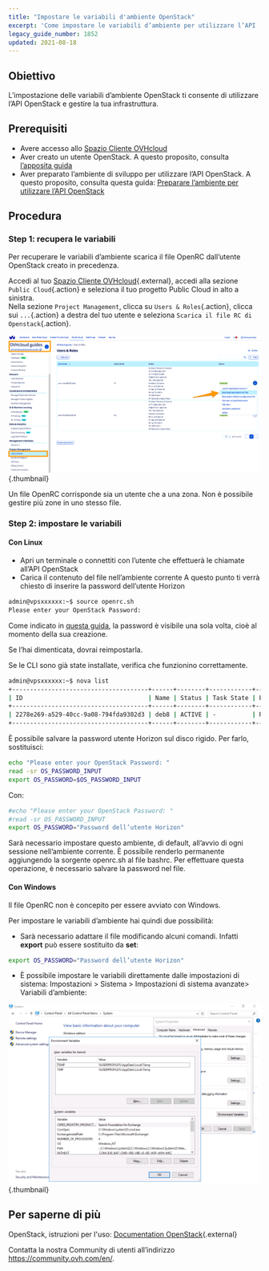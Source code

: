 ```yaml
---
title: "Impostare le variabili d'ambiente OpenStack"
excerpt: 'Come impostare le variabili d’ambiente per utilizzare l’API  di Openstack'
legacy_guide_number: 1852
updated: 2021-08-18
---
```


## Obiettivo

L’impostazione delle variabili d’ambiente OpenStack ti consente di utilizzare l’API OpenStack e gestire la tua infrastruttura.

## Prerequisiti

- Avere accesso allo [Spazio Cliente OVHcloud](https://www.ovh.com/auth/?action=gotomanager&from=https://www.ovh.it/&ovhSubsidiary=it)
- Aver creato un utente OpenStack. A questo proposito, consulta [l’apposita guida](/pages/public_cloud/compute/create_and_delete_a_user)
- Aver preparato l’ambiente di sviluppo per utilizzare l’API OpenStack. A questo proposito, consulta questa guida: [Preparare l’ambiente per utilizzare l’API OpenStack](/pages/public_cloud/compute/prepare_the_environment_for_using_the_openstack_api)

## Procedura

### Step 1: recupera le variabili

Per recuperare le variabili d’ambiente scarica il file OpenRC dall’utente OpenStack creato in precedenza.

Accedi al tuo [Spazio Cliente OVHcloud](https://www.ovh.com/auth/?action=gotomanager&from=https://www.ovh.it/&ovhSubsidiary=it){.external}, accedi alla sezione `Public Cloud`{.action} e seleziona il tuo progetto Public Cloud in alto a sinistra.
<br> Nella sezione `Project Management`, clicca su `Users & Roles`{.action}, clicca sui `...`{.action} a destra del tuo utente e seleziona `Scarica il file RC di Openstack`{.action}.

![openstack-variables](images/pciopenstackvariables1e.png){.thumbnail}

Un file OpenRC corrisponde sia un utente che a una zona. Non è possibile gestire più zone in uno stesso file.

### Step 2: impostare le variabili

#### **Con Linux**

* Apri un terminale o connettiti con l’utente che effettuerà le chiamate all’API OpenStack
* Carica il contenuto del file nell’ambiente corrente A questo punto ti verrà chiesto di inserire la password dell’utente Horizon

```bash
admin@vpsxxxxxx:~$ source openrc.sh
Please enter your OpenStack Password:
```

Come indicato in [questa guida](/pages/public_cloud/compute/create_and_delete_a_user), la password è visibile una sola volta, cioè al momento della sua creazione.

Se l’hai dimenticata, dovrai reimpostarla.

Se le CLI sono già state installate, verifica che funzionino correttamente.

```bash
admin@vpsxxxxxx:~$ nova list
+--------------------------------------+------+--------+------------+-------------+------------------------+
| ID                                   | Name | Status | Task State | Power State | Networks               |
+--------------------------------------+------+--------+------------+-------------+------------------------+
| 2278e269-a529-40cc-9a08-794fda9302d3 | deb8 | ACTIVE | -          | Running     | Ext-Net=xx.xxx.xx.xxx |
+--------------------------------------+------+--------+------------+-------------+------------------------+
```

È possibile salvare la password utente Horizon sul disco rigido. Per farlo, sostituisci:

```bash
echo "Please enter your OpenStack Password: "
read -sr OS_PASSWORD_INPUT
export OS_PASSWORD=$OS_PASSWORD_INPUT
```

Con:

```bash
#echo "Please enter your OpenStack Password: "
#read -sr OS_PASSWORD_INPUT
export OS_PASSWORD="Password dell’utente Horizon"
```

Sarà necessario impostare questo ambiente, di default, all’avvio di ogni sessione nell’ambiente corrente. È possibile renderlo permanente aggiungendo la sorgente openrc.sh al file bashrc. Per effettuare questa operazione, è necessario salvare la password nel file.

#### **Con Windows**

Il file OpenRC non è concepito per essere avviato con Windows.

Per impostare le variabili d’ambiente hai quindi due possibilità:

- Sarà necessario adattare il file modificando alcuni comandi. Infatti **export** può essere sostituito da **set**:

```bash
export OS_PASSWORD="Password dell’utente Horizon"
```

- È possibile impostare le variabili direttamente dalle impostazioni di sistema:  Impostazioni > Sistema > Impostazioni di sistema avanzate> Variabili d’ambiente:

![public-cloud](images/pciopenstackvariables2.png){.thumbnail}

## Per saperne di più

OpenStack, istruzioni per l'uso: [Documentation OpenStack](https://docs.openstack.org/train/){.external}

Contatta la nostra Community di utenti all’indirizzo <https://community.ovh.com/en/>.